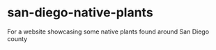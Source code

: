 # san-diego-native-plants
For a website showcasing some native plants found around San Diego county
